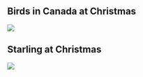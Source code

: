 Birds in Canada at Christmas
------------------------------
![](birds.gif)


Starling at Christmas
------------------------------
![](straling.png)

